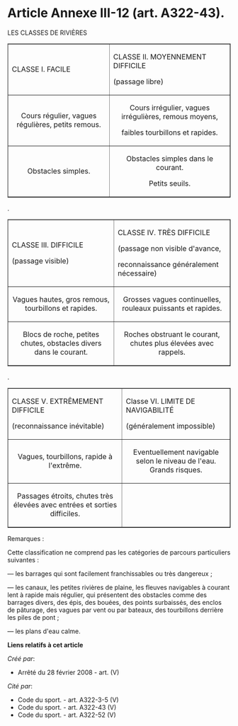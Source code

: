 # Article Annexe III-12 (art. A322-43).

LES CLASSES DE RIVIÈRES

<table border="1" align="center" width="750">
  <tbody>
    <tr>
      <td>

CLASSE I. FACILE

</td>
      <td>

CLASSE II. MOYENNEMENT DIFFICILE

(passage libre)

</td>
    </tr>
    <tr>
      <td align="center">

Cours régulier, vagues régulières, petits remous.

</td>
      <td align="center">

Cours irrégulier, vagues irrégulières, remous moyens,

faibles tourbillons et rapides.

</td>
    </tr>
    <tr>
      <td align="center">

Obstacles simples.

</td>
      <td align="center">

Obstacles simples dans le courant.

Petits seuils.

</td>
    </tr>
  </tbody>
</table>

.

<table width="750" border="1" align="center">
  <tbody>
    <tr>
      <td>

CLASSE III. DIFFICILE

(passage visible)

</td>
      <td>

CLASSE IV. TRÈS DIFFICILE

(passage non visible d'avance,

reconnaissance généralement nécessaire)

</td>
    </tr>
    <tr>
      <td align="center">

Vagues hautes, gros remous, tourbillons et rapides.

</td>
      <td align="center">

Grosses vagues continuelles, rouleaux puissants et rapides.

</td>
    </tr>
    <tr>
      <td align="center">

Blocs de roche, petites chutes, obstacles divers dans le courant.

</td>
      <td align="center">

Roches obstruant le courant, chutes plus élevées avec rappels.

</td>
    </tr>
  </tbody>
</table>

.

<table border="1" width="750" align="center">
    <tbody>
      <tr>
        <td>

CLASSE V. EXTRÊMEMENT DIFFICILE

(reconnaissance inévitable)

</td>
        <td>

Classe VI. LIMITE DE NAVIGABILITÉ

(généralement impossible)

</td>
      </tr>
      <tr>
        <td align="center">

Vagues, tourbillons, rapide à l'extrême.

</td>
        <td align="center">

Eventuellement navigable selon le niveau de l'eau. Grands risques.

</td>
      </tr>
      <tr>
        <td align="center">

Passages étroits, chutes très élevées avec entrées et sorties difficiles.

</td>
        <td align="center">

</td>
      </tr>
    </tbody>
  </table>

Remarques :

Cette classification ne comprend pas les catégories de parcours particuliers suivantes :

― les barrages qui sont facilement franchissables ou très dangereux ;

― les canaux, les petites rivières de plaine, les fleuves navigables à courant lent à rapide mais régulier, qui présentent
des obstacles comme des barrages divers, des épis, des bouées, des points surbaissés, des enclos de pâturage, des vagues par
vent ou par bateaux, des tourbillons derrière les piles de pont ;

― les plans d'eau calme.

**Liens relatifs à cet article**

_Créé par_:

  - Arrêté du 28 février 2008 - art. (V)

_Cité par_:

  - Code du sport. - art. A322-3-5 (V)
  - Code du sport. - art. A322-43 (V)
  - Code du sport. - art. A322-52 (V)
